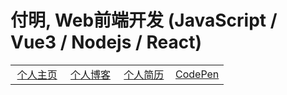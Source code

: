 # 付明, Web前端开发 (JavaScript / Vue3 / Nodejs / React)

<table>

  <body>
    <td width="25%" align="center">
      <a href="https://zed.ink">个人主页</a>
    </td>
    <td width="25%" align="center">
      <a href="https://journal.zed.ink">个人博客</a>
    </td>
    <td width="25%" align="center">
      <a href="https://zed.ink/CV/">个人简历</a>
    </td>
    <td width="25%" align="center">
      <a href="https://codepen.io/mingwiki">CodePen</a>
    </td>
  </body>

</table>
